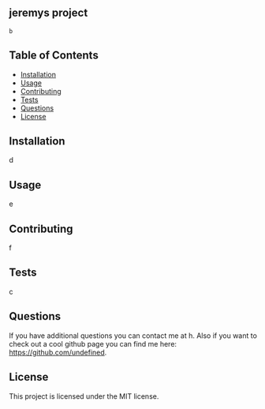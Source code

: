## jeremys project


    b

## Table of Contents 
- [Installation](#installation)
- [Usage](#usage)
- [Contributing](#contributing)
- [Tests](#tests)
- [Questions](#questions)
- [License](#license)


## Installation

d

## Usage

e

## Contributing

f

## Tests

c

## Questions

If you have additional questions you can contact me at h. Also if you want to check out a cool github page you can find me here: https://github.com/undefined.

## License

This project is licensed under the MIT license.